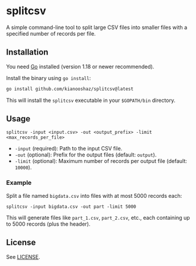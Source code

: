 # splitcsv

A simple command-line tool to split large CSV files into smaller files with a specified number of records per file.

## Installation

You need [Go](https://golang.org/dl/) installed (version 1.18 or newer recommended).

Install the binary using `go install`:

```sh
go install github.com/kianooshaz/splitcsv@latest
```

This will install the `splitcsv` executable in your `$GOPATH/bin` directory.

## Usage

```
splitcsv -input <input.csv> -out <output_prefix> -limit <max_records_per_file>
```

- `-input` (required): Path to the input CSV file.
- `-out` (optional): Prefix for the output files (default: `output`).
- `-limit` (optional): Maximum number of records per output file (default: `10000`).

### Example

Split a file named `bigdata.csv` into files with at most 5000 records each:

```
splitcsv -input bigdata.csv -out part -limit 5000
```

This will generate files like `part_1.csv`, `part_2.csv`, etc., each containing up to 5000 records (plus the header).

## License

See [LICENSE](LICENSE).